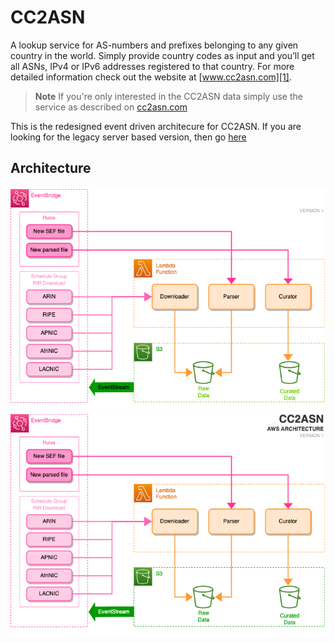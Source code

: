 CC2ASN
======

A lookup service for AS-numbers and prefixes belonging to any given country in 
the world. Simply provide country codes as input and you’ll get all ASNs, IPv4 
or IPv6 addresses registered to that country. For more detailed information 
check out the website at [www.cc2asn.com][1].

> **Note**
> If you're only interested in the CC2ASN data simply use the service as 
> described on [cc2asn.com][1]

This is the redesigned event driven architecure for CC2ASN. If you are looking
for the legacy server based version, then go [here](legacy/README.md)

Architecture
------------
![Architecture Diagram](misc/CC2ASN-Arch-Dark.png#gh-dark-mode-only)
![Architecture Diagram](misc/CC2ASN-Arch-Light.png#gh-light-mode-only)

[1]: http://www.cc2asn.com
                                              
